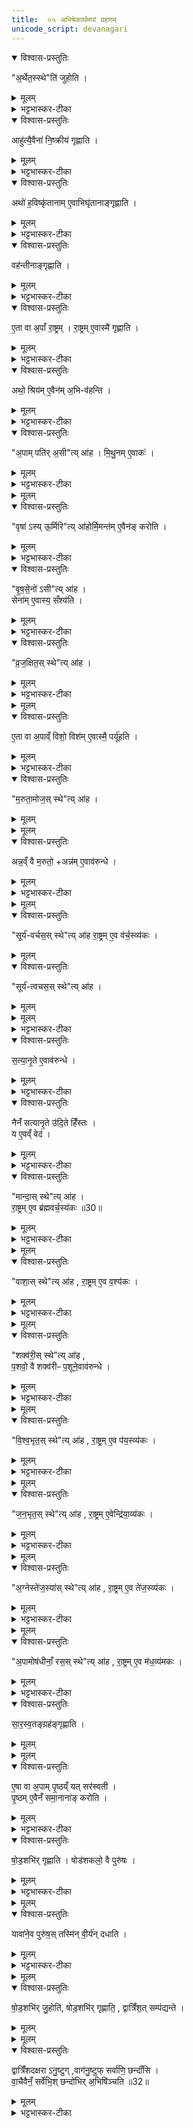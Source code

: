 ```yaml
---
title:  ०५ अभिषेकार्थमपां ग्रहणम् 
unicode_script: devanagari
---
```


<details open><summary>विश्वास-प्रस्तुतिः</summary>

"अ॒र्थेत॒स्स्थे"ति॑ जुहोति ।
</details>

<details><summary>मूलम्</summary>

"अ॒र्थेत॒स्स्थे"ति॑ जुहोति ।
</details>

<details><summary>भट्टभास्कर-टीका</summary>

1 अर्थेतस्स्थेत्यादि ॥ अभिषेकार्थमपां ग्रहान्वायव्यैः गृह्णाति षोडश सप्तदश वा 'अर्थेतस्स्थ'इत्यादिमन्त्रैः । एतास्वप्सु प्रथमं जुहोति ।
</details>

<details open><summary>विश्वास-प्रस्तुतिः</summary>

आहु॑त्यै॒वैना॑ नि॒ष्क्रीय॑ गृह्णाति ।
</details>

<details><summary>मूलम्</summary>

आहु॑त्यै॒वैना॑ नि॒ष्क्रीय॑ गृह्णाति ।
</details>

<details><summary>भट्टभास्कर-टीका</summary>

आहुत्या मूल्यस्थानीयया एना आपो निष्क्रीय स्वीकृत्य गृह्णाति ।
</details>

<details open><summary>विश्वास-प्रस्तुतिः</summary>

अथो॑ ह॒विष्कृ॑तानाम् ए॒वाभिघृ॑तानाङ्गृह्णाति ।
</details>

<details><summary>मूलम्</summary>

अथो॑ ह॒विष्कृ॑तानाम् ए॒वाभिघृ॑तानाङ्गृह्णाति ।
</details>

<details><summary>भट्टभास्कर-टीका</summary>

अथो अपि च हविष्कृतानां हविष्ट्वं प्राप्तानां अत एव अभिघृतानां अभिघारितानां अपां गृह्णाति प्रथमाहुतिप्रक्षेपेण हविष्कृत्य अभिघार्य च आपो गृहीता भवन्ति ।
</details>

<details open><summary>विश्वास-प्रस्तुतिः</summary>

वह॑न्तीनाङ्गृह्णाति ।
</details>

<details><summary>मूलम्</summary>

वह॑न्तीनाङ्गृह्णाति ।
</details>

<details><summary>भट्टभास्कर-टीका</summary>

'अर्थेतः स्थ' इति वहन्तीनां गृह्णाति ।
</details>

<details open><summary>विश्वास-प्रस्तुतिः</summary>

ए॒ता वा अ॒पाँ रा॒ष्ट्रम् । रा॒ष्ट्रम् ए॒वास्मै॑ गृह्णाति ।
</details>

<details><summary>मूलम्</summary>

ए॒ता वा अ॒पाँ रा॒ष्ट्रम् । रा॒ष्ट्रम् ए॒वास्मै॑ गृह्णाति ।
</details>

<details><summary>भट्टभास्कर-टीका</summary>

एताः प्रवहन्त्यः आपः अपां राष्ट्रं सारभूतोंशः, राजमानो वा अंशः । तस्मादेतासां ग्रहणेन यजमानाय राष्ट्रं गृह्नाति ।
</details>

<details open><summary>विश्वास-प्रस्तुतिः</summary>

अथो॒ श्रिय॑म् ए॒वैन॑म् अ॒भि-व॑हन्ति ।
</details>

<details><summary>मूलम्</summary>

अथो॒ श्रिय॑म् ए॒वैन॑म् अ॒भि-व॑हन्ति ।
</details>

<details><summary>भट्टभास्कर-टीका</summary>

अपि च एनं यजमानं अभि अस्योपरि श्रियं वहन्ति । 'अभिरभागे'इति लक्षणे अभेः कर्मप्रवचनीयत्वम् । राष्ट्रभूतानामुपरि हुत्वा ग्रहणात् राष्ट्रश्रीरेनमभिलक्ष्य तिष्ठतीति ॥
</details>

<details open><summary>विश्वास-प्रस्तुतिः</summary>

"अ॒पाम् पति॑र् अ॒सी"त्य् आ॑ह । मि॒थु॒नम् ए॒वाकः॑ ।
</details>

<details><summary>मूलम्</summary>

"अ॒पाम् पति॑र् अ॒सी"त्य् आ॑ह । मि॒थु॒नम् ए॒वाकः॑ ।
</details>

<details><summary>भट्टभास्कर-टीका</summary>

2 अपां पतिरसीति ॥ समुद्रात्पून्नदाद्वा शोणादेर्गृह्णाति । मिथुनमेवाकः करोति, पुंस्त्वादेषां स्त्रीत्वाच्चेतरासाम् । 'मन्त्रे घस'इति च्लेर्लुक् ।
</details>


<details><summary>मूलम्</summary>

वृषा॑ऽस्यू॒र्मिरित्या॑ह ॥28॥  
ऊ॒र्मि॒मन्त॑मे॒वैन॑ङ्करोति ।
</details>

<details open><summary>विश्वास-प्रस्तुतिः</summary>

"वृषा॑ ऽस्य् ऊ॒र्मिरि"त्य् आ॑होर्मि॒मन्त॑म् ए॒वैन॑ङ् करोति ।
</details>

<details><summary>मूलम्</summary>

"वृषा॑ ऽस्य् ऊ॒र्मिरि"त्य् आ॑होर्मि॒मन्त॑म् ए॒वैन॑ङ् करोति ।
</details>

<details><summary>भट्टभास्कर-टीका</summary>

वृषाऽसीति प्रतिस्रोतसमूर्मिं गृह्णाति । ऊर्मिमन्तं गवादिसंघातवन्तं यजमानं करोति ।
</details>

<details open><summary>विश्वास-प्रस्तुतिः</summary>

"वृ॒ष॒से॒नो॑ ऽसी"त्य् आ॑ह ।  
सेना॑म् ए॒वास्य॒ सँश्य॑ति ।
</details>

<details><summary>मूलम्</summary>

"वृ॒ष॒से॒नो॑ ऽसी"त्य् आ॑ह ।  
सेना॑म् ए॒वास्य॒ सँश्य॑ति ।
</details>

<details><summary>भट्टभास्कर-टीका</summary>

वृषसेनोसि इत्यनुस्रोतसं गृह्णाति । संश्यतीति । संशितत्वं सेनाया वर्षितृत्वात् ।
</details>

<details open><summary>विश्वास-प्रस्तुतिः</summary>

"व्र॒ज॒क्षित॒स् स्थे"त्य् आ॑ह ।
</details>

<details><summary>मूलम्</summary>

"व्र॒ज॒क्षित॒स् स्थे"त्य् आ॑ह ।
</details>

<details><summary>भट्टभास्कर-टीका</summary>

व्रजक्षितः इति कूप्या गृह्णाति ।
</details>


<details><summary>मूलम्</summary>

ए॒ता वा अ॒पाव्ँ विशः॑ ।
विश॑मे॒वास्मै॒ पर्यू॑हति ।
</details>

<details open><summary>विश्वास-प्रस्तुतिः</summary>

ए॒ता वा अ॒पाव्ँ विशो॒ विश॑म् ए॒वास्मै॒ पर्यू॑हति ।
</details>

<details><summary>मूलम्</summary>

ए॒ता वा अ॒पाव्ँ विशो॒ विश॑म् ए॒वास्मै॒ पर्यू॑हति ।
</details>

<details><summary>भट्टभास्कर-टीका</summary>

एता अपां मध्ये विशो ध्रुवाः व्रजे निवसन्तीति । तस्माद्विशं पर्यूहति परित आनयति यजमानाय ।
</details>

<details open><summary>विश्वास-प्रस्तुतिः</summary>

"म॒रुता॒मोज॒स् स्थे"त्य् आ॑ह ।
</details>

<details><summary>मूलम्</summary>

"म॒रुता॒मोज॒स् स्थे"त्य् आ॑ह ।
</details>


<details><summary>मूलम्</summary>

अन्न॒व्ँ वै म॒रुतः॑ ।
अन्न॑मे॒वाव॑रुन्धे ।
</details>

<details open><summary>विश्वास-प्रस्तुतिः</summary>

अन्न॒व्ँ वै म॒रुतो॒ +अन्न॑म् ए॒वाव॑रुन्धे ।
</details>

<details><summary>मूलम्</summary>

अन्न॒व्ँ वै म॒रुतो॒ +अन्न॑म् ए॒वाव॑रुन्धे ।
</details>

<details><summary>भट्टभास्कर-टीका</summary>

मरुतामित्यादि आवर्तजलं गृह्णाति । अन्न हेतवो मरुतः ।
</details>


<details><summary>मूलम्</summary>

सूर्य॑वर्चस॒स्स्थेत्या॑ह ॥29॥  
रा॒ष्ट्रमे॒व व॑र्च॒स्व्य॑कः ।
</details>

<details open><summary>विश्वास-प्रस्तुतिः</summary>

"सूर्य॑-वर्चस॒स् स्थे"त्य् आ॑ह रा॒ष्ट्रम् ए॒व व॑र्च॒स्व्य॑कः ।
</details>

<details><summary>मूलम्</summary>

"सूर्य॑-वर्चस॒स् स्थे"त्य् आ॑ह रा॒ष्ट्रम् ए॒व व॑र्च॒स्व्य॑कः ।
</details>

<details open><summary>विश्वास-प्रस्तुतिः</summary>

"सूर्य॑-त्वचस॒स् स्थे"त्य् आ॑ह ।
</details>

<details><summary>मूलम्</summary>

"सूर्य॑-त्वचस॒स् स्थे"त्य् आ॑ह ।
</details>


<details><summary>मूलम्</summary>

स॒त्यव्ँ वा ए॒तत् ।
यद्वर्ष॑ति ।
अनृ॑त॒य्ँ यदा॒तप॑ति॒ वर्ष॑ति ।

स॒त्यव्ँ वा ए॒तद् ,  यद् वर्ष॑त्य्॒ अनृ॑त॒य्ँ यदा॒तप॑ति॒ वर्ष॑ति ।
</details>

<details><summary>भट्टभास्कर-टीका</summary>

सूर्यवर्चस इत्यातपति वर्ष्या गृह्णाति ।

सत्यं खल्वेतत् अमोघफलं भवति प्रभूतत्वात् । यदातपति दुर्दिनायमाने यत् वर्षति तदनृतं अल्पत्वेनासधकत्वात् ।
</details>

<details open><summary>विश्वास-प्रस्तुतिः</summary>

स॒त्या॒नृ॒ते ए॒वाव॑रुन्धे ।  
</details>

<details><summary>मूलम्</summary>

स॒त्या॒नृ॒ते ए॒वाव॑रुन्धे ।  
</details>

<details><summary>भट्टभास्कर-टीका</summary>

तस्मात् सत्यानृते अवरुन्धे विधेयीकर्तुं शक्नोत्येवंवेदितारम् ।
</details>

<details open><summary>विश्वास-प्रस्तुतिः</summary>

नैनँ॑ सत्यानृ॒ते उ॑दि॒ते हिँ॑स्तः ।  
य ए॒वव्ँ वेद॑ ।
</details>

<details><summary>मूलम्</summary>

नैनँ॑ सत्यानृ॒ते उ॑दि॒ते हिँ॑स्तः ।  
य ए॒वव्ँ वेद॑ ।
</details>

<details><summary>भट्टभास्कर-टीका</summary>

सत्यानृते उदिते उज्ज्वले नियन्तुमशक्ये मृत्वा न हिंस्तः एवंवेदितारमपि न हिंस्तः किं पुरनरातपति वर्ष्या गृह्णत इति ।
</details>

<details open><summary>विश्वास-प्रस्तुतिः</summary>

"मान्दा॒स् स्थे"त्य् आ॑ह ।  
रा॒ष्ट्रम् ए॒व ब्र॑ह्मवर्च॒स्य॑कः ॥30॥  
</details>

<details><summary>मूलम्</summary>

"मान्दा॒स् स्थे"त्य् आ॑ह ।  
रा॒ष्ट्रम् ए॒व ब्र॑ह्मवर्च॒स्य॑कः ॥30॥  
</details>

<details><summary>भट्टभास्कर-टीका</summary>

मान्दा;, इति स्थावरा ह्रादिनीर्वा गृह्णाति । स्थावराणां तटाकादिजलानां ब्रह्मवर्चसवृद्धिहेतुत्वात् ।
</details>


<details><summary>मूलम्</summary>

वाशा॒स्स्थेत्या॑ह ।
रा॒ष्ट्रमे॒व व॒श्य॑कः ।
</details>

<details open><summary>विश्वास-प्रस्तुतिः</summary>

"वाशा॒स् स्थे"त्य् आ॑ह , रा॒ष्ट्रम् ए॒व व॒श्य॑कः ।
</details>

<details><summary>मूलम्</summary>

"वाशा॒स् स्थे"त्य् आ॑ह , रा॒ष्ट्रम् ए॒व व॒श्य॑कः ।
</details>

<details><summary>भट्टभास्कर-टीका</summary>

वाशा इत्यवश्यायोदकं गृह्णाति । राष्ट्रमेव वशीकरोति । स्वाधीनत्वे वचनात् ।
</details>


<details><summary>मूलम्</summary>

शक्व॑री॒स्स्थेत्या॑ह ।
प॒शवो॒ वै शक्व॑रीः ।
प॒शूने॒वाव॑रुन्धे ।
</details>

<details open><summary>विश्वास-प्रस्तुतिः</summary>

"शक्व॑री॒स् स्थे"त्य् आ॑ह ,   
प॒शवो॒ वै शक्व॑रीᳶ प॒शूने॒वाव॑रुन्धे ।
</details>

<details><summary>मूलम्</summary>

"शक्व॑री॒स् स्थे"त्य् आ॑ह ,   
प॒शवो॒ वै शक्व॑रीᳶ प॒शूने॒वाव॑रुन्धे ।
</details>

<details><summary>भट्टभास्कर-टीका</summary>

शक्वरीरिति गोरुल्ब्या गृह्णाति । ़  
पशव इति । उल्ब्यानां पशुरक्षणहेतुत्वात् ताच्छब्द्यम् ।
</details>


<details><summary>मूलम्</summary>

वि॒श्व॒भृत॒स्स्थेत्या॑ह ।
रा॒ष्ट्रमे॒व प॑य॒स्व्य॑कः ।
</details>

<details open><summary>विश्वास-प्रस्तुतिः</summary>

"वि॒श्व॒भृत॒स् स्थे"त्य् आ॑ह , रा॒ष्ट्रम् ए॒व प॑य॒स्व्य॑कः ।
</details>

<details><summary>मूलम्</summary>

"वि॒श्व॒भृत॒स् स्थे"त्य् आ॑ह , रा॒ष्ट्रम् ए॒व प॑य॒स्व्य॑कः ।
</details>

<details><summary>भट्टभास्कर-टीका</summary>

विश्वभृत इति पयो गृह्णाति । राष्ट्रं पयस्वि करोति ।
</details>


<details><summary>मूलम्</summary>

ज॒न॒भृत॒स्स्थेत्या॑ह ।
रा॒ष्ट्रमे॒वेन्द्रि॑या॒व्य॑कः ।
</details>

<details open><summary>विश्वास-प्रस्तुतिः</summary>

"ज॒न॒भृत॒स् स्थे"त्य् आ॑ह , रा॒ष्ट्रम् ए॒वेन्द्रि॑या॒व्य॑कः ।
</details>

<details><summary>मूलम्</summary>

"ज॒न॒भृत॒स् स्थे"त्य् आ॑ह , रा॒ष्ट्रम् ए॒वेन्द्रि॑या॒व्य॑कः ।
</details>

<details><summary>भट्टभास्कर-टीका</summary>

जनभृत इति दधि गृह्णाति । राष्ट्रमिन्द्रियावि इन्द्रियवत् करोति । दक्ष इन्द्रियहेतुत्वात् ।
</details>


<details><summary>मूलम्</summary>

अ॒ग्नेस्ते॑ज॒स्या॑स्स्थेत्या॑ह ॥31 ॥  
रा॒ष्ट्रमे॒व ते॑ज॒स्व्य॑कः ।
</details>

<details open><summary>विश्वास-प्रस्तुतिः</summary>

"अ॒ग्नेस्ते॑ज॒स्या॑स् स्थे"त्य् आ॑ह , रा॒ष्ट्रम् ए॒व ते॑ज॒स्व्य॑कः ।
</details>

<details><summary>मूलम्</summary>

"अ॒ग्नेस्ते॑ज॒स्या॑स् स्थे"त्य् आ॑ह , रा॒ष्ट्रम् ए॒व ते॑ज॒स्व्य॑कः ।
</details>

<details><summary>भट्टभास्कर-टीका</summary>

अग्नेस्तेजस्या इति घृतं गृह्णाति । राष्ट्रं तेजस्वि करोति, 'तेजो घृतम्' इति ।
</details>


<details><summary>मूलम्</summary>

अ॒पामोष॑धीनाँ॒ रस॒स्स्थेत्या॑ह ।
रा॒ष्ट्रमे॒व म॑ध॒व्य॑मकः ।
</details>

<details open><summary>विश्वास-प्रस्तुतिः</summary>

"अ॒पामोष॑धीनाँ॒ रस॒स् स्थे"त्य् आ॑ह , रा॒ष्ट्रम् ए॒व म॑ध॒व्य॑मकः ।
</details>

<details><summary>मूलम्</summary>

"अ॒पामोष॑धीनाँ॒ रस॒स् स्थे"त्य् आ॑ह , रा॒ष्ट्रम् ए॒व म॑ध॒व्य॑मकः ।
</details>

<details><summary>भट्टभास्कर-टीका</summary>

अपामिति मधु गृह्णाति । राष्ट्रं मधव्यं करोति मधुने हितं मध्विव सर्वस्य प्रियं भवति । 'उगवादिभ्यो यत्'।
</details>

<details open><summary>विश्वास-प्रस्तुतिः</summary>

सा॒र॒स्व॒तङ्ग्रह॑ङ्गृह्णाति ।
</details>

<details><summary>मूलम्</summary>

सा॒र॒स्व॒तङ्ग्रह॑ङ्गृह्णाति ।
</details>


<details><summary>मूलम्</summary>

ए॒षा वा अ॒पाम्पृ॒ष्ठम् ।
यत्सर॑स्वती ।
</details>

<details open><summary>विश्वास-प्रस्तुतिः</summary>

ए॒षा वा अ॒पाम् पृ॒ष्ठय्ँ यत् सर॑स्वती ।  
पृ॒ष्ठम् ए॒वैनँ॑ समा॒नाना॑ङ् करोति ।
</details>

<details><summary>मूलम्</summary>

ए॒षा वा अ॒पाम् पृ॒ष्ठय्ँ यत् सर॑स्वती ।  
पृ॒ष्ठम् ए॒वैनँ॑ समा॒नाना॑ङ् करोति ।
</details>

<details><summary>भट्टभास्कर-टीका</summary>

सारस्वतमित्वादि । स्व उदके । अपां पृष्ठं प्रधानभूता सरस्वती नदी समानानां पृष्ठमुच्छ्रितं तादृशं यजमानं करोति ॥
</details>

<details open><summary>विश्वास-प्रस्तुतिः</summary>

षो॒ड॒शभि॑र् गृह्णाति । षोड॑शकलो॒ वै पुरु॑षः ।
</details>

<details><summary>मूलम्</summary>

षो॒ड॒शभि॑र् गृह्णाति । षोड॑शकलो॒ वै पुरु॑षः ।
</details>

<details><summary>भट्टभास्कर-टीका</summary>

3 षोडशभिरिति ॥ 'अर्थेतः' इत्यादिभिः । षोडशकलः षोडशावयवः पञ्चभिः भूतैः पञ्चभिः ज्ञानेन्द्रियैः पञ्चभिः कर्मेन्द्रियैः मनसा च । यद्वा - चन्द्रः षोडशकलः तदात्मा जीव इति ।
</details>


<details><summary>मूलम्</summary>

यावा॑ने॒व पुरु॑षः ।
तस्मि॑न्वी॒र्य॑न्दधाति ।
</details>

<details open><summary>विश्वास-प्रस्तुतिः</summary>

यावा॑ने॒व पुरु॑ष॒स् तस्मि॑न् वी॒र्य॑न् दधाति ।
</details>

<details><summary>मूलम्</summary>

यावा॑ने॒व पुरु॑ष॒स् तस्मि॑न् वी॒र्य॑न् दधाति ।
</details>

<details><summary>भट्टभास्कर-टीका</summary>

यावानित्यादि । गतम् ।
</details>


<details><summary>मूलम्</summary>

षो॒ड॒शभि॑र्जु॒होति॑ षोड॒शभि॑र्गृह्णाति ।
द्वात्रिँ॑श॒त् सम्प॑द्यन्ते ।
</details>

<details open><summary>विश्वास-प्रस्तुतिः</summary>

षो॒ड॒शभि॑र् जु॒होति॑, षोड॒शभि॑र् गृह्णाति॒ , द्वात्रिँ॑श॒त् सम्प॑द्यन्ते ।
</details>

<details><summary>मूलम्</summary>

षो॒ड॒शभि॑र् जु॒होति॑, षोड॒शभि॑र् गृह्णाति॒ , द्वात्रिँ॑श॒त् सम्प॑द्यन्ते ।
</details>


<details><summary>मूलम्</summary>

द्वात्रिँ॑शदक्षराऽनु॒ष्टुक् ।
वाग॑नु॒ष्टुप्सर्वा॑णि॒ छन्दाँ॑सि ।
</details>

<details open><summary>विश्वास-प्रस्तुतिः</summary>

द्वात्रिँ॑शदक्षरा ऽनु॒ष्टुग् ,वाग॑नु॒ष्टुफ् सर्वा॑णि॒ छन्दाँ॑सि ।   
वा॒चैवैनँ॒ सर्वे॑भि॒श् छन्दो॑भिर् अ॒भिषि॑ञ्चति ॥32॥  
</details>

<details><summary>मूलम्</summary>

द्वात्रिँ॑शदक्षरा ऽनु॒ष्टुग् ,वाग॑नु॒ष्टुफ् सर्वा॑णि॒ छन्दाँ॑सि ।   
वा॒चैवैनँ॒ सर्वे॑भि॒श् छन्दो॑भिर् अ॒भिषि॑ञ्चति ॥32॥  
</details>

<details><summary>भट्टभास्कर-टीका</summary>

षोडशभिरिति । एतैरेव जुहोति । एतैरेव गृह्णाति चेति द्वात्रिंशत् भवन्ति । अनुष्टुप्च द्वात्रिंशदक्षरा । सा चानुष्टुप् सर्ववाङ्मयहेतुत्वात् स्वयं वागेव सा च वाक् सर्वाणि छन्दांसि तत्परिणामत्वात् सर्वच्छन्दसाम् । तस्माद्वाचा छन्दोभिश्च यजमानमभिषिञ्चति । द्वात्रिंशत्संख्यान्वयात् वाचो वीर्येण सर्वच्छन्दोवीर्येण चेत्यर्थः ॥


इति सप्तमे पञ्चमोऽनुवाकः ॥  

</details>

